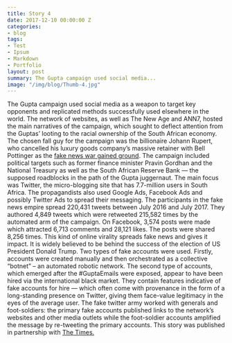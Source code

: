 ```yaml
---
title: Story 4
date: 2017-12-10 00:00:00 Z
categories:
- blog
tags:
- Test
- Ipsum
- Markdown
- Portfolio
layout: post
summary: The Gupta campaign used social media...
image: "/img/blog/Thumb-4.jpg"
---
```


The Gupta campaign used social media as a weapon to target key opponents and replicated methods successfully used elsewhere in the world.
The network of websites, as well as The New Age and ANN7, hosted the main narratives of the campaign, which sought to deflect attention from the Guptas’ looting to the racial ownership of the South African economy.
The chosen fall guy for the campaign was the billionaire Johann Rupert, who cancelled his luxury goods company’s massive retainer with Bell Pottinger as the <a href="https://www.timeslive.co.za/sunday-times/opinion-and-analysis/2017-07-15-bell-pottinger-tapped---a-potent-struggle-allegory/">fake news war gained ground</a>.
The campaign included political targets such as former finance minister Pravin Gordhan and the National Treasury as well as the South African Reserve Bank — the supposed roadblocks in the path of the Gupta juggernaut.
The main focus was Twitter, the micro-blogging site that has 7.7-million users in South Africa. The propagandists also used Google Ads, Facebook Ads and possibly Twitter Ads to spread their messaging.
The participants in the fake news empire spread 220,431 tweets between July 2016 and July 2017. They authored 4,849 tweets which were retweeted 215,582 times by the automated arm of the campaign.
On Facebook, 3,574 posts were made which attracted 6,713 comments and 28,121 likes. The posts were shared 8,256 times. This kind of online virality spreads fake news and gives it impact. It is widely believed to be behind the success of the election of US President Donald Trump.
Two types of fake accounts were used.
Firstly, accounts were created manually and then orchestrated as a collective “botnet” – an automated robotic network.
The second type of accounts, which emerged after the #GuptaEmails were exposed, appear to have been hired via the international black market. They contain features indicative of fake accounts for hire — which often come with provenance in the form of a long-standing presence on Twitter, giving them face-value legitimacy in the eyes of the average user.
The fake twitter army worked with generals and foot-soldiers: the primary fake accounts published links to the network’s websites and other media outlets while the foot-soldier accounts amplified the message by re-tweeting the primary accounts.
This story was published in partnership with <a href="https://www.timeslive.co.za/news/south-africa/2017-09-04-how-the-gupta-campaign-weaponised-social-media/">The Times.</a>
